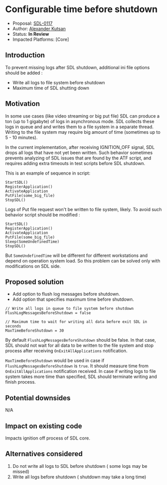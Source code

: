 # Configurable time before shutdown

* Proposal: [SDL-0117](0117-configurable-time-before-shutdown.md)
* Author: [Alexander Kutsan](https://github.com/LuxoftAKutsan)
* Status: **In Review**
* Impacted Platforms: [Core]

## Introduction

To prevent missing logs after SDL shutdown, additional ini file options should be added : 
 - Write all logs to file system before shutdown 
 - Maximum time of SDL shutting down
 
## Motivation

In some use cases (like video streaming or big put file) SDL can produce a ton (up to 1 gigabyte) of logs in asynchronous mode. 
SDL collects these logs in queue and and writes them to a file system in a separate thread.
Writing to the file system may require big amount of time (sometimes up to 5 - 10 minutes).

In the current implementation, after receiving IGNITION_OFF signal, SDL drops all logs that have not yet been written.
Such behavior sometimes prevents analyzing of SDL issues that are found by the ATF script, and requires adding extra timeouts in test scripts before SDL shutdown.

This is an example of sequence in script:

```
StartSDL()
RegisterApplication()
ActivateApplication
PutFile(some_big_file)
StopSDL()
```

Logs of Put file request won't be written to file system, likely.
To avoid such behavior script should be modified :
```
StartSDL()
RegisterApplication()
ActivateApplication
PutFile(some_big_file)
Sleep(SomeUndefinedTime)
StopSDL()
```

But `SomeUndefinedTime` will be different for different workstations and depend on operation system load.
So this problem can be solved only with modifications on SDL side. 

## Proposed solution

 - Add option to flush log messages before shutdown.
 - Add option that specifies maximum time before shutdown.

```
// Write all logs in queue to file system before shutdown 
FlushLogMessagesBeforeShutdown = false

// Maximum time to wait for writing all data before exit SDL in seconds
MaxTimeBeforeShutdown = 30
```

By default `FlushLogMessagesBeforeShutdown` should be false. In that case, SDL should not wait for all data to be written to the file system and stop process after receiving `OnExitAllApplications` notification. 

`MaxTimeBeforeShutdown` would be used in case if `FlushLogMessagesBeforeShutdown` is `true`. It should measure time from `OnExitAllApplications` notification received. In case if writing logs to file system takes more time than specified, SDL should terminate writing and finish process. 


## Potential downsides

N/A

## Impact on existing code

Impacts ignition off process of SDL core.

## Alternatives considered
 1. Do not write all logs to SDL before shutdown ( some logs may  be missed)
 2. Write all logs before shutdown ( shutdown may take a long time)
 

